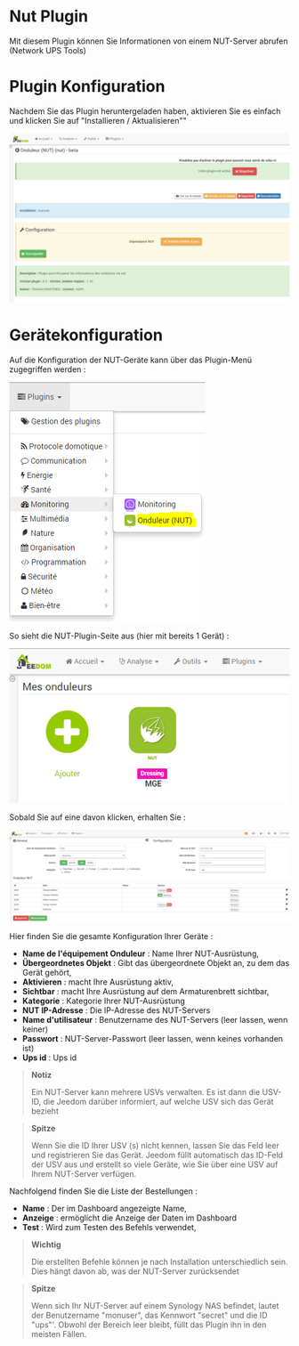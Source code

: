 # Nut Plugin

Mit diesem Plugin können Sie Informationen von einem NUT-Server abrufen (Network UPS Tools)

# Plugin Konfiguration 

Nachdem Sie das Plugin heruntergeladen haben, aktivieren Sie es einfach und klicken Sie auf "Installieren / Aktualisieren""

![nut](./images/nut.PNG)

# Gerätekonfiguration 

Auf die Konfiguration der NUT-Geräte kann über das Plugin-Menü zugegriffen werden :

![nut2](./images/nut2.PNG)

So sieht die NUT-Plugin-Seite aus (hier mit bereits 1 Gerät) :

![nut3](./images/nut3.PNG)

Sobald Sie auf eine davon klicken, erhalten Sie :

![nut4](./images/nut4.PNG)

Hier finden Sie die gesamte Konfiguration Ihrer Geräte :

-   **Name de l'équipement Onduleur** : Name Ihrer NUT-Ausrüstung,
-   **Übergeordnetes Objekt** : Gibt das übergeordnete Objekt an, zu dem das Gerät gehört,
-   **Aktivieren** : macht Ihre Ausrüstung aktiv,
-   **Sichtbar** : macht Ihre Ausrüstung auf dem Armaturenbrett sichtbar,
-   **Kategorie** : Kategorie Ihrer NUT-Ausrüstung
-   **NUT IP-Adresse** : Die IP-Adresse des NUT-Servers
-   **Name d'utilisateur** : Benutzername des NUT-Servers (leer lassen, wenn keiner)
-   **Passwort** : NUT-Server-Passwort (leer lassen, wenn keines vorhanden ist)
-   **Ups id** : Ups id

> **Notiz**
>
> Ein NUT-Server kann mehrere USVs verwalten. Es ist dann die USV-ID, die Jeedom darüber informiert, auf welche USV sich das Gerät bezieht

> **Spitze**
>
> Wenn Sie die ID Ihrer USV (s) nicht kennen, lassen Sie das Feld leer und registrieren Sie das Gerät. Jeedom füllt automatisch das ID-Feld der USV aus und erstellt so viele Geräte, wie Sie über eine USV auf Ihrem NUT-Server verfügen.

Nachfolgend finden Sie die Liste der Bestellungen :

-   **Name** : Der im Dashboard angezeigte Name,
-   **Anzeige** : ermöglicht die Anzeige der Daten im Dashboard
-   **Test** : Wird zum Testen des Befehls verwendet,

> **Wichtig**
>
> Die erstellten Befehle können je nach Installation unterschiedlich sein. Dies hängt davon ab, was der NUT-Server zurücksendet

> **Spitze**
>
> Wenn sich Ihr NUT-Server auf einem Synology NAS befindet, lautet der Benutzername "monuser", das Kennwort "secret" und die ID "ups"'. Obwohl der Bereich leer bleibt, füllt das Plugin ihn in den meisten Fällen.
